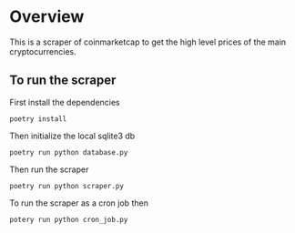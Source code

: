 # Overview

This is a scraper of coinmarketcap to get the high level prices of the main cryptocurrencies.

## To run the scraper 

First install the dependencies

```
poetry install
````
Then initialize the local sqlite3 db
```
poetry run python database.py
```
Then run the scraper
```
poetry run python scraper.py
```
To run the scraper as a cron job then
```
potery run python cron_job.py
```